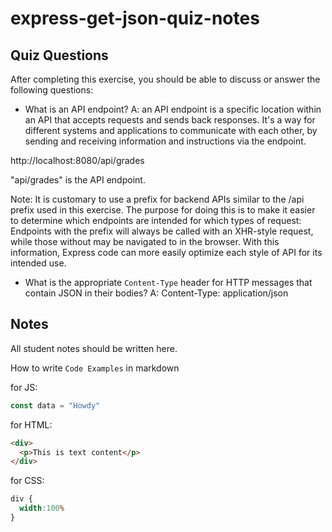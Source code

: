 # express-get-json-quiz-notes

## Quiz Questions

After completing this exercise, you should be able to discuss or answer the following questions:

- What is an API endpoint?
A: an API endpoint is a specific location within an API that accepts requests and sends back responses. It's a way for different systems and applications to communicate with each other, by sending and receiving information and instructions via the endpoint.

http://localhost:8080/api/grades

"api/grades" is the API endpoint.

Note: It is customary to use a prefix for backend APIs similar to the /api prefix used in this exercise. The purpose for doing this is to make it easier to determine which endpoints are intended for which types of request: Endpoints with the prefix will always be called with an XHR-style request, while those without may be navigated to in the browser. With this information, Express code can more easily optimize each style of API for its intended use.

- What is the appropriate `Content-Type` header for HTTP messages that contain JSON in their bodies?
A: Content-Type: application/json


## Notes

All student notes should be written here.


How to write `Code Examples` in markdown

for JS:
```javascript
const data = "Howdy"
```

for HTML:
```html
<div>
  <p>This is text content</p>
</div>
```

for CSS:
```css
div {
  width:100%
}
```
